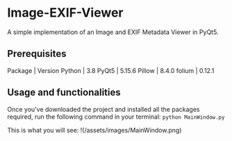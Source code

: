 # Image-EXIF-Viewer
A simple implementation of an Image and EXIF Metadata Viewer in PyQt5.

## Prerequisites

Package | Version
Python | 3.8
PyQt5 | 5.15.6
Pillow | 8.4.0 
folium | 0.12.1

## Usage and functionalities
Once you've downloaded the project and installed all the packages required, run the following command in your terminal: 
`python MainWindow.py`

This is what you will see:
!(/assets/images/MainWindow.png)



